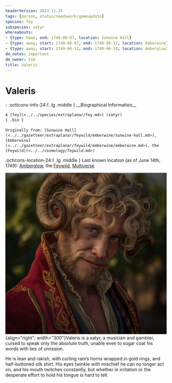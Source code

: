 ```yaml
---
headerVersion: 2023.11.25
tags: [person, status/needswork/gameupdate]
species: fey
subspecies: satyr
whereabouts:
- {type: home, end: 1749-06-07, location: Sunwine Hall}
- {type: away, start: 1749-06-07, end: 1749-06-12, location: Emberwine}
- {type: away, start: 1749-06-12, end: 1749-06-14, location: Amberglow}
dm_notes: important
dm_owner: tim
title: Valeris
---
```

# Valeris
<div class="grid cards ext-narrow-margin ext-one-column" markdown>
- :octicons-info-24:{ .lg .middle } __Biographical Information__

    A [fey](<../../species/extraplanar/fey.md>) (satyr)  
    { .bio }

    Originally from: [Sunwine Hall](<../../gazetteer/extraplanar/feywild/emberwine/sunwine-hall.md>), [Emberwine](<../../gazetteer/extraplanar/feywild/emberwine/emberwine.md>), the [Feywild](<../../cosmology/feywild.md>)
</div>

:octicons-location-24:{ .lg .middle } Last known location (as of June 14th, 1749): [Amberglow](<../../gazetteer/extraplanar/feywild/amberglow/amberglow.md>), the [Feywild](<../../cosmology/feywild.md>), [Multiverse](<../../cosmology/multiverse.md>)


![Valeris](../../assets/valeris.jpg){align="right"; width="300"}Valeris is a satyr, a musician and gambler, cursed to speak only the absolute truth, unable even to sugar coat his words with lies of omission. 

He is lean and rakish, with curling ram’s horns wrapped in gold rings, and half-buttoned silk shirt. His eyes twinkle with mischief he can no longer act on, and his mouth twitches constantly, but whether in irritation or the desperate effort to hold his tongue is hard to tell. 




